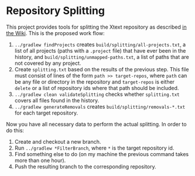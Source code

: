 # Repository Splitting

This project provides tools for splitting the Xtext repository as described [in the Wiki](https://github.com/eclipse/xtext/wiki/Restructuring). This is the proposed work flow:

 1. `../gradlew findProjects` creates `build/splitting/all-projects.txt`, a list of all projects (paths with a `.project` file) that have ever been in the history, and `build/splitting/unmapped-paths.txt`, a list of paths that are not covered by any project.
 2. Create `splitting.txt` based on the results of the previous step. This file must consist of lines of the form `path >> target-repos`, where `path` can be any file or directory in the repository and `target-repos` is either `delete` or a list of repository ids where that path should be included.
 3. `../gradlew clean validateSplitting` checks whether `splitting.txt` covers all files found in the history.
 4. `../gradlew generateRemovals` creates `build/splitting/removals-*.txt` for each target repository.

Now you have all necessary data to perform the actual splitting. In order to do this:

 1. Create and checkout a new branch.
 2. Run `../gradlew *FilterBranch`, where `*` is the target repository id.
 3. Find something else to do (on my machine the previous command takes more than one hour).
 4. Push the resulting branch to the corresponding repository.
